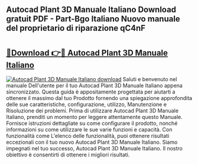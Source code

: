 ## Autocad Plant 3D Manuale Italiano Download gratuit PDF - Part-Bgo Italiano Nuovo manuale del proprietario di riparazione qC4nF

# <h2><a href="http://dfbdzs7.blite.top/?on=Autocad+Plant+3D+Manuale+Italiano">🔗Download 👉🔴 Autocad Plant 3D Manuale Italiano</a></h2>

[![Autocad Plant 3D Manuale Italiano download](https://i.imgur.com/lujVjoI.png)](http://dfbdzs7.blite.top/?on=Autocad+Plant+3D+Manuale+Italiano)
Saluti e benvenuto nel manuale Dell'utente per il tuo Autocad Plant 3D Manuale Italiano appena sincronizzato. Questa guida è appositamente progettata per aiutarti a ottenere il massimo dal tuo Prodotto fornendo una spiegazione approfondita delle sue caratteristiche, configurazione, utilizzo, Manutenzione e Risoluzione dei problemi. Prima di utilizzare Autocad Plant 3D Manuale Italiano, prenditi un momento per leggere attentamente questo Manuale. Fornisce istruzioni dettagliate su come configurare il prodotto, nonché informazioni su come utilizzare le sue varie funzioni e capacità. Con funzionalità come L'elenco delle funzionalità, puoi ottenere risultati eccezionali con il tuo nuovo Autocad Plant 3D Manuale Italiano. Siamo impegnati nel tuo successo, Autocad Plant 3D Manuale Italiano. Il nostro obiettivo è consentirti di ottenere i migliori risultati.

